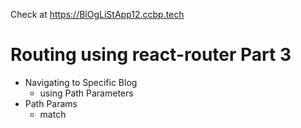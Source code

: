 Check at https://BlOgLiStApp12.ccbp.tech


# Routing using react-router Part 3

- Navigating to Specific Blog
  - using Path Parameters
- Path Params
  - match
